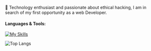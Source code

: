 👋 Technology enthusiast and passionate about ethical hacking, I am in search of my first opportunity as a web Developer.

#### Languages & Tools:
[![My Skills](https://skillicons.dev/icons?i=html,css,sass,js,figma)](https://skillicons.dev)

![Top Langs](https://github-readme-stats.vercel.app/api/top-langs/?username=raphaelperfi&layout=compact)
